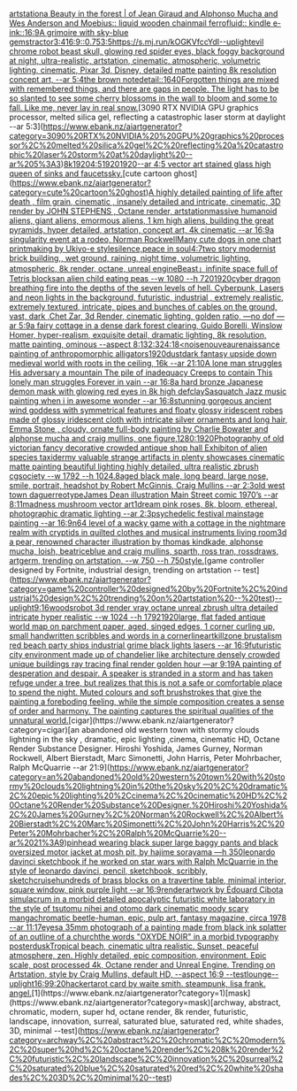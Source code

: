 [artstation](https://www.ebank.nz/aiartgenerator?category=artstation)[a Beauty in the forest | of Jean Giraud and Alphonso Mucha and Wes Anderson and Moebius:: liquid wooden chainmail ferrofluid:: kindle e-ink::](https://www.ebank.nz/aiartgenerator?category=a%20Beauty%20in%20the%20forest%20%7C%20of%20Jean%20Giraud%20and%20Alphonso%20Mucha%20and%20Wes%20Anderson%20and%20Moebius%3A%3A%20liquid%20wooden%20chainmail%20ferrofluid%3A%3A%20kindle%20e-ink%3A%3A)[16:9](https://www.ebank.nz/aiartgenerator?category=16%3A9)[A grimoire with sky-blue gems](https://www.ebank.nz/aiartgenerator?category=A%20grimoire%20with%20sky-blue%20gems)[tractor](https://www.ebank.nz/aiartgenerator?category=tractor)[3:4](https://www.ebank.nz/aiartgenerator?category=3%3A4)[16:9](https://www.ebank.nz/aiartgenerator?category=16%3A9)[::0.75](https://www.ebank.nz/aiartgenerator?category=%3A%3A0.75)[3:5](https://www.ebank.nz/aiartgenerator?category=3%3A5)[<https://s.mj.run/kOGKVfccYdI>](https://www.ebank.nz/aiartgenerator?category=%3Chttps%3A//s.mj.run/kOGKVfccYdI%3E)[--uplight](https://www.ebank.nz/aiartgenerator?category=--uplight)[evil chrome robot beast skull, glowing red spider eyes, black foggy background at night, ultra-realistic, artstation, cinematic, atmospheric, volumetric lighting, cinematic, Pixar 3d, Disney, detailed matte painting 8k resolution concept art, --ar 5:4](https://www.ebank.nz/aiartgenerator?category=evil%20chrome%20robot%20beast%20skull%2C%20glowing%20red%20spider%20eyes%2C%20black%20foggy%20background%20at%20night%2C%20ultra-realistic%2C%20artstation%2C%20cinematic%2C%20atmospheric%2C%20volumetric%20lighting%2C%20cinematic%2C%20Pixar%203d%2C%20Disney%2C%20detailed%20matte%20painting%208k%20resolution%20concept%20art%2C%20--ar%205%3A4)[the brown note](https://www.ebank.nz/aiartgenerator?category=the%20brown%20note)[detail::1](https://www.ebank.nz/aiartgenerator?category=detail%3A%3A1)[640](https://www.ebank.nz/aiartgenerator?category=640)[Forgotten things are mixed with remembered things, and there are gaps in people. The light has to be so slanted to see some cherry blossoms in the wall to bloom and some to fall. Like me, never lay in real snow.](https://www.ebank.nz/aiartgenerator?category=Forgotten%20things%20are%20mixed%20with%20remembered%20things%2C%20and%20there%20are%20gaps%20in%20people.%20The%20light%20has%20to%20be%20so%20slanted%20to%20see%20some%20cherry%20blossoms%20in%20the%20wall%20to%20bloom%20and%20some%20to%20fall.%20Like%20me%2C%20never%20lay%20in%20real%20snow.)[3090 RTX NVIDIA  GPU graphics processor, melted silica gel, reflecting a catastrophic laser storm at daylight --ar 5:3](https://www.ebank.nz/aiartgenerator?category=3090%20RTX%20NVIDIA%20%20GPU%20graphics%20processor%2C%20melted%20silica%20gel%2C%20reflecting%20a%20catastrophic%20laser%20storm%20at%20daylight%20--ar%205%3A3)[8k](https://www.ebank.nz/aiartgenerator?category=8k)[1920](https://www.ebank.nz/aiartgenerator?category=1920)[4:5](https://www.ebank.nz/aiartgenerator?category=4%3A5)[1920](https://www.ebank.nz/aiartgenerator?category=1920)[1920](https://www.ebank.nz/aiartgenerator?category=1920)[--ar 4:5 vector art stained glass high queen of sinks and faucets](https://www.ebank.nz/aiartgenerator?category=--ar%204%3A5%20vector%20art%20stained%20glass%20high%20queen%20of%20sinks%20and%20faucets)[sky.](https://www.ebank.nz/aiartgenerator?category=sky.)[cute cartoon ghost](https://www.ebank.nz/aiartgenerator?category=cute%20cartoon%20ghost)[A highly detailed painting of life after death  , film grain, cinematic , insanely detailed and intricate, cinematic, 3D render by JOHN STEPHENS  , Octane render, artstation](https://www.ebank.nz/aiartgenerator?category=A%20highly%20detailed%20painting%20of%20life%20after%20death%20%20%2C%20film%20grain%2C%20cinematic%20%2C%20insanely%20detailed%20and%20intricate%2C%20cinematic%2C%203D%20render%20by%20JOHN%20STEPHENS%20%20%2C%20Octane%20render%2C%20artstation)[massive humanoid aliens, giant aliens, emormous aliens, 1 km high aliens, building the great pyramids, hyper detailed, artstation, concept art, 4k cinematic --ar 16:9](https://www.ebank.nz/aiartgenerator?category=massive%20humanoid%20aliens%2C%20giant%20aliens%2C%20emormous%20aliens%2C%201%20km%20high%20aliens%2C%20building%20the%20great%20pyramids%2C%20hyper%20detailed%2C%20artstation%2C%20concept%20art%2C%204k%20cinematic%20--ar%2016%3A9)[a singularity event at a rodeo, Norman Rockwell](https://www.ebank.nz/aiartgenerator?category=a%20singularity%20event%20at%20a%20rodeo%2C%20Norman%20Rockwell)[Many cute dogs in one chart printmaking by Ukiyo-e style](https://www.ebank.nz/aiartgenerator?category=Many%20cute%20dogs%20in%20one%20chart%20printmaking%20by%20Ukiyo-e%20style)[silence,peace in soul](https://www.ebank.nz/aiartgenerator?category=silence%2Cpeace%20in%20soul)[4:7](https://www.ebank.nz/aiartgenerator?category=4%3A7)[two story modernist brick building,, wet ground, raining,  night time, volumetric lighting, atmospheric, 8k render, octane, unreal engine](https://www.ebank.nz/aiartgenerator?category=two%20story%20modernist%20brick%20building%2C%2C%20wet%20ground%2C%20raining%2C%20%20night%20time%2C%20volumetric%20lighting%2C%20atmospheric%2C%208k%20render%2C%20octane%2C%20unreal%20engine)[Beast」](https://www.ebank.nz/aiartgenerator?category=Beast%E3%80%8D)[infinite space full of Tetris blocks](https://www.ebank.nz/aiartgenerator?category=infinite%20space%20full%20of%20Tetris%20blocks)[an alien child eating peas --w 1080 --h 720](https://www.ebank.nz/aiartgenerator?category=an%20alien%20child%20eating%20peas%20--w%201080%20--h%20720)[1920](https://www.ebank.nz/aiartgenerator?category=1920)[cyber dragon breathing fire into the depths of the seven levels of hell. Cyberpunk, Lasers and neon lights in the background, futuristic, industrial , extremely realistic, extremely textured, intricate, pipes and bunches of cables on the ground, vast, dark ,Chet Zar, 3d Render, cinematic lighting, golden ratio,  —no dof —ar 5:9](https://www.ebank.nz/aiartgenerator?category=cyber%20dragon%20breathing%20fire%20into%20the%20depths%20of%20the%20seven%20levels%20of%20hell.%20Cyberpunk%2C%20Lasers%20and%20neon%20lights%20in%20the%20background%2C%20futuristic%2C%20industrial%20%2C%20extremely%20realistic%2C%20extremely%20textured%2C%20intricate%2C%20pipes%20and%20bunches%20of%20cables%20on%20the%20ground%2C%20vast%2C%20dark%20%2CChet%20Zar%2C%203d%20Render%2C%20cinematic%20lighting%2C%20golden%20ratio%2C%20%20%E2%80%94no%20dof%20%E2%80%94ar%205%3A9)[a fairy cottage in a dense dark forest clearing, Guido Borelli, Winslow Homer, hyper-realism, exquisite detail, dramatic lighting, 8k resolution, matte painting, ominous --aspect 8:13](https://www.ebank.nz/aiartgenerator?category=a%20fairy%20cottage%20in%20a%20dense%20dark%20forest%20clearing%2C%20Guido%20Borelli%2C%20Winslow%20Homer%2C%20hyper-realism%2C%20exquisite%20detail%2C%20dramatic%20lighting%2C%208k%20resolution%2C%20matte%20painting%2C%20ominous%20--aspect%208%3A13)[2:3](https://www.ebank.nz/aiartgenerator?category=2%3A3)[24:18](https://www.ebank.nz/aiartgenerator?category=24%3A18)[<noise](https://www.ebank.nz/aiartgenerator?category=%3Cnoise)[nouveau](https://www.ebank.nz/aiartgenerator?category=nouveau)[renaissance painting of anthropomorphic alligators](https://www.ebank.nz/aiartgenerator?category=renaissance%20painting%20of%20anthropomorphic%20alligators)[1920](https://www.ebank.nz/aiartgenerator?category=1920)[dust](https://www.ebank.nz/aiartgenerator?category=dust)[dark fantasy upside down medieval world with roots in the ceiling, 16k --ar 21:10](https://www.ebank.nz/aiartgenerator?category=dark%20fantasy%20upside%20down%20medieval%20world%20with%20roots%20in%20the%20ceiling%2C%2016k%20--ar%2021%3A10)[A lone man struggles His adversary a mountain The pile of inadequacy Creeps to contain This lonely man struggles Forever in vain --ar 16:8](https://www.ebank.nz/aiartgenerator?category=A%20lone%20man%20struggles%20His%20adversary%20a%20mountain%20The%20pile%20of%20inadequacy%20Creeps%20to%20contain%20This%20lonely%20man%20struggles%20Forever%20in%20vain%20--ar%2016%3A8)[a hard bronze Japanese demon mask with glowing red eyes in 8k high def](https://www.ebank.nz/aiartgenerator?category=a%20hard%20bronze%20Japanese%20demon%20mask%20with%20glowing%20red%20eyes%20in%208k%20high%20def)[clay](https://www.ebank.nz/aiartgenerator?category=clay)[Sasquatch Jazz music painting when i in awesome wonder --ar 16:8](https://www.ebank.nz/aiartgenerator?category=Sasquatch%20Jazz%20music%20painting%20when%20i%20in%20awesome%20wonder%20--ar%2016%3A8)[stunning gorgeous ancient wind goddess with symmetrical features and floaty glossy iridescent robes made of glossy iridescent cloth with intricate silver ornaments and long hair, Emma Stone , cloudy, ornate full-body painting by Charlie Bowater and alphonse mucha and craig mullins, one figure,](https://www.ebank.nz/aiartgenerator?category=stunning%20gorgeous%20ancient%20wind%20goddess%20with%20symmetrical%20features%20and%20floaty%20glossy%20iridescent%20robes%20made%20of%20glossy%20iridescent%20cloth%20with%20intricate%20silver%20ornaments%20and%20long%20hair%2C%20Emma%20Stone%20%2C%20cloudy%2C%20ornate%20full-body%20painting%20by%20Charlie%20Bowater%20and%20alphonse%20mucha%20and%20craig%20mullins%2C%20one%20figure%2C)[1280:1920](https://www.ebank.nz/aiartgenerator?category=1280%3A1920)[Photography of old victorian fancy decorative crowded antique shop hall Exhibiton of alien species taxidermy valuable strange artifacts in plenty showcases cinematic matte painting beautiful lighting  highly detailed, ultra realistic zbrush cgsociety --w 1792 --h 1024](https://www.ebank.nz/aiartgenerator?category=Photography%20of%20old%20victorian%20fancy%20decorative%20crowded%20antique%20shop%20hall%20Exhibiton%20of%20alien%20species%20taxidermy%20valuable%20strange%20artifacts%20in%20plenty%20showcases%20cinematic%20matte%20painting%20beautiful%20lighting%20%20highly%20detailed%2C%20ultra%20realistic%20zbrush%20cgsociety%20--w%201792%20--h%201024)[](https://www.ebank.nz/aiartgenerator?category=)[.8](https://www.ebank.nz/aiartgenerator?category=.8)[aged black male, long beard, large nose, smile, portrait, headshot by Robert McGinnis, Craig Mullins --ar 2:3](https://www.ebank.nz/aiartgenerator?category=aged%20black%20male%2C%20long%20beard%2C%20large%20nose%2C%20smile%2C%20portrait%2C%20headshot%20by%20Robert%20McGinnis%2C%20Craig%20Mullins%20--ar%202%3A3)[old west town daguerreotype](https://www.ebank.nz/aiartgenerator?category=old%20west%20town%20daguerreotype)[James Dean illustration Main Street comic 1970’s --ar 8:11](https://www.ebank.nz/aiartgenerator?category=James%20Dean%20illustration%20Main%20Street%20comic%201970%E2%80%99s%20--ar%208%3A11)[madness mushroom vector art](https://www.ebank.nz/aiartgenerator?category=madness%20mushroom%20vector%20art)[1](https://www.ebank.nz/aiartgenerator?category=1)[dream pink roses, 8k, bloom, ethereal, photographic dramatic lighting --ar 2:3](https://www.ebank.nz/aiartgenerator?category=dream%20pink%20roses%2C%208k%2C%20bloom%2C%20ethereal%2C%20photographic%20dramatic%20lighting%20--ar%202%3A3)[psychedelic festival mainstage painting --ar 16:9](https://www.ebank.nz/aiartgenerator?category=psychedelic%20festival%20mainstage%20painting%20--ar%2016%3A9)[n64 level of a wacky game with a cottage in the nightmare realm with cryptids in quilted clothes and musical instruments living room](https://www.ebank.nz/aiartgenerator?category=n64%20level%20of%20a%20wacky%20game%20with%20a%20cottage%20in%20the%20nightmare%20realm%20with%20cryptids%20in%20quilted%20clothes%20and%20musical%20instruments%20living%20room)[3d a pear, renowned character illustration by thomas kindkade, alphonse mucha, loish, beatriceblue and craig mullins, sparth, ross tran, rossdraws, artgerm, trending on artstation, --w 750 --h 750](https://www.ebank.nz/aiartgenerator?category=3d%20a%20pear%2C%20renowned%20character%20illustration%20by%20thomas%20kindkade%2C%20alphonse%20mucha%2C%20loish%2C%20beatriceblue%20and%20craig%20mullins%2C%20sparth%2C%20ross%20tran%2C%20rossdraws%2C%20artgerm%2C%20trending%20on%20artstation%2C%20--w%20750%20--h%20750)[style.](https://www.ebank.nz/aiartgenerator?category=style.)[game controller designed by Fortnite, industrial design, trending on artstation -- test](https://www.ebank.nz/aiartgenerator?category=game%20controller%20designed%20by%20Fortnite%2C%20industrial%20design%2C%20trending%20on%20artstation%20--%20test)[--uplight](https://www.ebank.nz/aiartgenerator?category=--uplight)[9:16](https://www.ebank.nz/aiartgenerator?category=9%3A16)[woods](https://www.ebank.nz/aiartgenerator?category=woods)[robot 3d render vray octane unreal zbrush ultra detailed intricate hyper realistic --w 1024 --h 1792](https://www.ebank.nz/aiartgenerator?category=robot%203d%20render%20vray%20octane%20unreal%20zbrush%20ultra%20detailed%20intricate%20hyper%20realistic%20--w%201024%20--h%201792)[1920](https://www.ebank.nz/aiartgenerator?category=1920)[large, flat faded antique world map on parchment paper, aged, singed edges, 1 corner curling up, small handwritten scribbles and words in a corner](https://www.ebank.nz/aiartgenerator?category=large%2C%20flat%20faded%20antique%20world%20map%20on%20parchment%20paper%2C%20aged%2C%20singed%20edges%2C%201%20corner%20curling%20up%2C%20small%20handwritten%20scribbles%20and%20words%20in%20a%20corner)[lineart](https://www.ebank.nz/aiartgenerator?category=lineart)[killzone brustalism red beach party ships industrial grime black lights lasers --ar 16:9](https://www.ebank.nz/aiartgenerator?category=killzone%20brustalism%20red%20beach%20party%20ships%20industrial%20grime%20black%20lights%20lasers%20--ar%2016%3A9)[futuristic city environment made up of chandelier like architecture densely crowded unique buildings ray tracing final render golden hour —ar 9:19](https://www.ebank.nz/aiartgenerator?category=futuristic%20city%20environment%20made%20up%20of%20chandelier%20like%20architecture%20densely%20crowded%20unique%20buildings%20ray%20tracing%20final%20render%20golden%20hour%20%E2%80%94ar%209%3A19)[A painting of desperation and despair. A speaker is stranded in a storm and has taken refuge under a tree, but realizes that this is not a safe or comfortable place to spend the night. Muted colours and soft brushstrokes that give the painting a foreboding feeling, while the simple composition creates a sense of order and harmony. The painting captures the spiritual qualities of the unnatural world.](https://www.ebank.nz/aiartgenerator?category=A%20painting%20of%20desperation%20and%20despair.%20A%20speaker%20is%20stranded%20in%20a%20storm%20and%20has%20taken%20refuge%20under%20a%20tree%2C%20but%20realizes%20that%20this%20is%20not%20a%20safe%20or%20comfortable%20place%20to%20spend%20the%20night.%20Muted%20colours%20and%20soft%20brushstrokes%20that%20give%20the%20painting%20a%20foreboding%20feeling%2C%20while%20the%20simple%20composition%20creates%20a%20sense%20of%20order%20and%20harmony.%20The%20painting%20captures%20the%20spiritual%20qualities%20of%20the%20unnatural%20world.)[cigar](https://www.ebank.nz/aiartgenerator?category=cigar)[an abandoned old western town with stormy clouds lightning in the sky , dramatic, epic lighting ,cinema, cinematic HD, Octane Render Substance Designer. Hiroshi Yoshida, James Gurney, Norman Rockwell, Albert Bierstadt, Marc Simonetti, John Harris, Peter Mohrbacher, Ralph McQuarrie --ar 21:9](https://www.ebank.nz/aiartgenerator?category=an%20abandoned%20old%20western%20town%20with%20stormy%20clouds%20lightning%20in%20the%20sky%20%2C%20dramatic%2C%20epic%20lighting%20%2Ccinema%2C%20cinematic%20HD%2C%20Octane%20Render%20Substance%20Designer.%20Hiroshi%20Yoshida%2C%20James%20Gurney%2C%20Norman%20Rockwell%2C%20Albert%20Bierstadt%2C%20Marc%20Simonetti%2C%20John%20Harris%2C%20Peter%20Mohrbacher%2C%20Ralph%20McQuarrie%20--ar%2021%3A9)[pinhead wearing black super large baggy pants and black oversized motor jacket at mosh pit, by hajime sorayama —h 350](https://www.ebank.nz/aiartgenerator?category=pinhead%20wearing%20black%20super%20large%20baggy%20pants%20and%20black%20oversized%20motor%20jacket%20at%20mosh%20pit%2C%20by%20hajime%20sorayama%20%E2%80%94h%20350)[leonardo davinci sketchbook if he worked on star wars with Ralph McQuarrie in the style of leonardo davinci, pencil, sketchbook, scribbly, sketch](https://www.ebank.nz/aiartgenerator?category=leonardo%20davinci%20sketchbook%20if%20he%20worked%20on%20star%20wars%20with%20Ralph%20McQuarrie%20in%20the%20style%20of%20leonardo%20davinci%2C%20pencil%2C%20sketchbook%2C%20scribbly%2C%20sketch)[cruise](https://www.ebank.nz/aiartgenerator?category=cruise)[hundreds of brass blocks on a travertine table, minimal interior, square window, pink purple light --ar 16:9](https://www.ebank.nz/aiartgenerator?category=hundreds%20of%20brass%20blocks%20on%20a%20travertine%20table%2C%20minimal%20interior%2C%20square%20window%2C%20pink%20purple%20light%20--ar%2016%3A9)[render](https://www.ebank.nz/aiartgenerator?category=render)[artwork by Édouard Cibot](https://www.ebank.nz/aiartgenerator?category=artwork%20by%20%C3%89douard%20Cibot)[a simulacrum in a morbid detailed apocalyptic futuristic white laboratory in the style of tsutomu nihei and otomo dark cinematic moody scary manga](https://www.ebank.nz/aiartgenerator?category=a%20simulacrum%20in%20a%20morbid%20detailed%20apocalyptic%20futuristic%20white%20laboratory%20in%20the%20style%20of%20tsutomu%20nihei%20and%20otomo%20dark%20cinematic%20moody%20scary%20manga)[chromatic beetle-human, epic, pulp art, fantasy magazine, circa 1978 --ar 11:17](https://www.ebank.nz/aiartgenerator?category=chromatic%20beetle-human%2C%20epic%2C%20pulp%20art%2C%20fantasy%20magazine%2C%20circa%201978%20--ar%2011%3A17)[eyes](https://www.ebank.nz/aiartgenerator?category=eyes)[a 35mm photograph of a painting made from black ink splatter of an outline of a church](https://www.ebank.nz/aiartgenerator?category=a%2035mm%20photograph%20of%20a%20painting%20made%20from%20black%20ink%20splatter%20of%20an%20outline%20of%20a%20church)[the words "OXYDE NOIR" in a morbid typography poster](https://www.ebank.nz/aiartgenerator?category=the%20words%20%22OXYDE%20NOIR%22%20in%20a%20morbid%20typography%20poster)[dusk](https://www.ebank.nz/aiartgenerator?category=dusk)[Tropical beach, cinematic ultra realistic. Sunset, peaceful atmosphere, zen. Highly detailed, epic composition, environment. Epic scale, post processed 4k, Octane render and Unreal Engine. Trending on Artstation, style by Craig Mullins, default HD, --aspect 16:9 --test](https://www.ebank.nz/aiartgenerator?category=Tropical%20beach%2C%20cinematic%20ultra%20realistic.%20Sunset%2C%20peaceful%20atmosphere%2C%20zen.%20Highly%20detailed%2C%20epic%20composition%2C%20environment.%20Epic%20scale%2C%20post%20processed%204k%2C%20Octane%20render%20and%20Unreal%20Engine.%20Trending%20on%20Artstation%2C%20style%20by%20Craig%20Mullins%2C%20default%20HD%2C%20--aspect%2016%3A9%20--test)[lounge](https://www.ebank.nz/aiartgenerator?category=lounge)[--uplight](https://www.ebank.nz/aiartgenerator?category=--uplight)[16:9](https://www.ebank.nz/aiartgenerator?category=16%3A9)[9:20](https://www.ebank.nz/aiartgenerator?category=9%3A20)[hacker](https://www.ebank.nz/aiartgenerator?category=hacker)[tarot card by waite smith. steampunk, lisa frank. angel.](https://www.ebank.nz/aiartgenerator?category=tarot%20card%20by%20waite%20smith.%20steampunk%2C%20lisa%20frank.%20angel.)[1](https://www.ebank.nz/aiartgenerator?category=1)[mask](https://www.ebank.nz/aiartgenerator?category=mask)[archway, abstract, chromatic, modern, super hd, octane render, 8k render, futuristic, landscape, innovation, surreal, saturated blue, saturated red, white shades, 3D, minimal --test](https://www.ebank.nz/aiartgenerator?category=archway%2C%20abstract%2C%20chromatic%2C%20modern%2C%20super%20hd%2C%20octane%20render%2C%208k%20render%2C%20futuristic%2C%20landscape%2C%20innovation%2C%20surreal%2C%20saturated%20blue%2C%20saturated%20red%2C%20white%20shades%2C%203D%2C%20minimal%20--test)